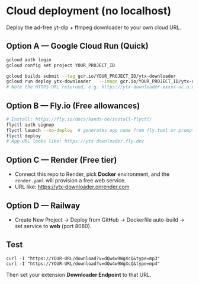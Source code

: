 # Cloud deployment (no localhost)
Deploy the ad-free yt-dlp + ffmpeg downloader to your own cloud URL.

## Option A — Google Cloud Run (Quick)
```bash
gcloud auth login
gcloud config set project YOUR_PROJECT_ID

gcloud builds submit --tag gcr.io/YOUR_PROJECT_ID/ytx-downloader
gcloud run deploy ytx-downloader   --image gcr.io/YOUR_PROJECT_ID/ytx-downloader   --platform managed --allow-unauthenticated --memory 1Gi --region asia-southeast1   --port 8080
# Note the HTTPS URL returned, e.g. https://ytx-downloader-xxxxx-uc.a.run.app
```

## Option B — Fly.io (Free allowances)
```bash
# Install: https://fly.io/docs/hands-on/install-flyctl/
flyctl auth signup
flyctl launch --no-deploy  # generates app name from fly.toml or prompt
flyctl deploy
# App URL looks like: https://ytx-downloader.fly.dev
```

## Option C — Render (Free tier)
- Connect this repo to Render, pick **Docker** environment, and the `render.yaml` will provision a free web service.
- URL like: https://ytx-downloader.onrender.com

## Option D — Railway
- Create New Project → Deploy from GitHub → Dockerfile auto-build → set service to **web** (port 8080).

## Test
```
curl -I "https://YOUR-URL/download?v=dQw4w9WgXcQ&type=mp3"
curl -I "https://YOUR-URL/download?v=dQw4w9WgXcQ&type=mp4"
```

Then set your extension **Downloader Endpoint** to that URL.
